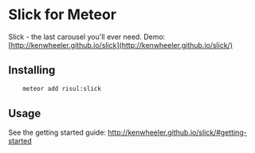 # Slick for Meteor

Slick - the last carousel you'll ever need.
Demo: [http://kenwheeler.github.io/slick](http://kenwheeler.github.io/slick/)

## Installing

```bash
    meteor add risul:slick
```

## Usage

See the getting started guide: http://kenwheeler.github.io/slick/#getting-started